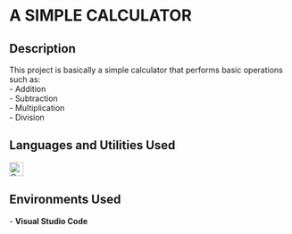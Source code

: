 <h1>A SIMPLE CALCULATOR</h1>

<h2>Description</h2>
This project is basically a simple calculator that performs basic operations such as: <br>
- Addition <br>
- Subtraction <br>
- Multiplication <br>
- Division <br>

<h2>Languages and Utilities Used</h2>
<img alt="C" src="https://img.shields.io/badge/c-%2300599C.svg?style=for-the-badge&logo=c&logoColor=white" height="25px"/>

<h2>Environments Used </h2>
- <b>Visual Studio Code</b>

